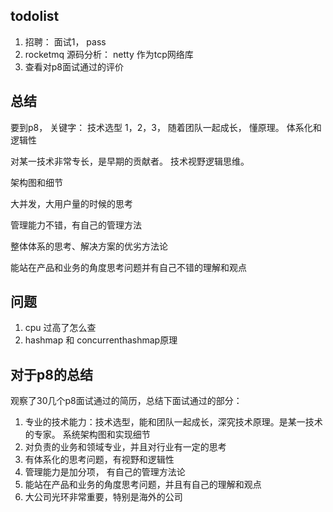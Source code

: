 
## todolist

1. 招聘： 面试1， pass
2. rocketmq 源码分析： netty 作为tcp网络库
3. 查看对p8面试通过的评价


## 总结

要到p8， 关键字： 技术选型 1，2，3， 随着团队一起成长， 懂原理。   体系化和逻辑性

对某一技术非常专长，是早期的贡献者。  技术视野逻辑思维。

架构图和细节

大并发，大用户量的时候的思考

管理能力不错，有自己的管理方法

整体体系的思考、解决方案的优劣方法论

能站在产品和业务的角度思考问题并有自己不错的理解和观点

## 问题

1. cpu 过高了怎么查
2. hashmap 和 concurrenthashmap原理

## 对于p8的总结
观察了30几个p8面试通过的简历，总结下面试通过的部分：

1. 专业的技术能力：技术选型，能和团队一起成长，深究技术原理。是某一技术的专家。 系统架构图和实现细节
2. 对负责的业务和领域专业，并且对行业有一定的思考
3. 有体系化的思考问题，有视野和逻辑性
4. 管理能力是加分项， 有自己的管理方法论
5. 能站在产品和业务的角度思考问题，并且有自己的理解和观点
6. 大公司光环非常重要，特别是海外的公司
